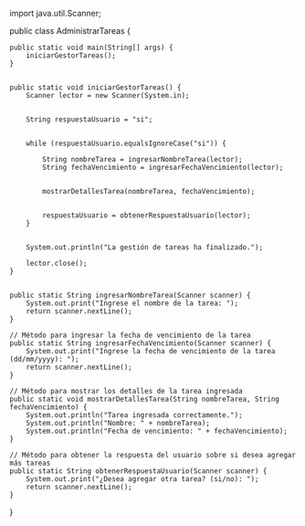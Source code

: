 import java.util.Scanner;

public class AdministrarTareas {
    
    public static void main(String[] args) {
        iniciarGestorTareas();  
    }

    
    public static void iniciarGestorTareas() {
        Scanner lector = new Scanner(System.in);
        
        
        String respuestaUsuario = "si";
        
        
        while (respuestaUsuario.equalsIgnoreCase("si")) {
            
            String nombreTarea = ingresarNombreTarea(lector);
            String fechaVencimiento = ingresarFechaVencimiento(lector);
            
        
            mostrarDetallesTarea(nombreTarea, fechaVencimiento);
            
            
            respuestaUsuario = obtenerRespuestaUsuario(lector);
        }
        

        System.out.println("La gestión de tareas ha finalizado.");
        
        lector.close();
    }

    
    public static String ingresarNombreTarea(Scanner scanner) {
        System.out.print("Ingrese el nombre de la tarea: ");
        return scanner.nextLine();
    }

    // Método para ingresar la fecha de vencimiento de la tarea
    public static String ingresarFechaVencimiento(Scanner scanner) {
        System.out.print("Ingrese la fecha de vencimiento de la tarea (dd/mm/yyyy): ");
        return scanner.nextLine();
    }

    // Método para mostrar los detalles de la tarea ingresada
    public static void mostrarDetallesTarea(String nombreTarea, String fechaVencimiento) {
        System.out.println("Tarea ingresada correctamente.");
        System.out.println("Nombre: " + nombreTarea);
        System.out.println("Fecha de vencimiento: " + fechaVencimiento);
    }

    // Método para obtener la respuesta del usuario sobre si desea agregar más tareas
    public static String obtenerRespuestaUsuario(Scanner scanner) {
        System.out.print("¿Desea agregar otra tarea? (si/no): ");
        return scanner.nextLine();
    }
}
